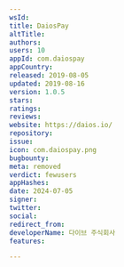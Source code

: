 ```yaml
---
wsId: 
title: DaiosPay
altTitle: 
authors: 
users: 10
appId: com.daiospay
appCountry: 
released: 2019-08-05
updated: 2019-08-16
version: 1.0.5
stars: 
ratings: 
reviews: 
website: https://daios.io/
repository: 
issue: 
icon: com.daiospay.png
bugbounty: 
meta: removed
verdict: fewusers
appHashes: 
date: 2024-07-05
signer: 
twitter: 
social: 
redirect_from: 
developerName: 다이브 주식회사
features: 

---
```



